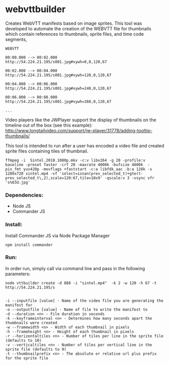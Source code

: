 webvttbuilder
=============

Creates WebVTT manifests based on image sprites. This tool was developed to automate the creation of the WEBVTT file for thumbnails which contain references to thumbnails, sprite files, and time code segments,
    
    WEBVTT

    00:00.000 --> 00:02.000 
    http://54.224.21.195/s001.jpg#xywh=0,0,120,67

    00:02.000 --> 00:04.000
    http://54.224.21.195/s001.jpg#xywh=120,0,120,67
    
    00:04.000 --> 00:06.000
    http://54.224.21.195/s001.jpg#xywh=240,0,120,67
    
    00:06.000 --> 00:08.000
    http://54.224.21.195/s001.jpg#xywh=360,0,120,67
    
    ...

Video players like the JWPlayer support the display of thumbnails on the timeline out of the box (see this example):
http://www.longtailvideo.com/support/jw-player/31778/adding-tooltip-thumbnails/

This tool is intended to run after a user has encoded a video file and created sprite files containing tiles of thumbnail.

    ffmpeg -i  Sintel.2010.1080p.mkv -c:v libx264 -g 20 -profile:v baseline -preset faster -crf 20 -maxrate 4000k -bufsize 4000k  -pix_fmt yuv420p -movflags +faststart -c:a libfdk_aac -b:a 128k -s 1280x720 sintel.mp4 -vf 'select=isnan(prev_selected_t)+gte(t-prev_selected_t\,2),scale=120:67,tile=10x9' -qscale:v 3 -vsync vfr 's%03d.jpg'
    

### Dependencies:
- Node JS
- Commander JS


### Install:
Install Commander JS via Node Package Manager

    npm install commander

### Run:
In order run, simply call via command line and pass in the following parameters:

    node vttbuilder create -d 888 -i "sintel.mp4"  -k 2 -w 120 -h 67 -t http://54.224.21.195/s
    
    
    -i --inputfile [value] - Name of the video file you are generating the manifest for
    -o --outputfile [value] - Name of file to write the manifest to
    -d --duration <n> - File duration in seconds
    -k --keyframeinterval <n> - Determines how many seconds apart the thumbnails were created
    -w --framewidth <n> - Width of each thumbnail in pixels
    -h --frameheight <n> - Height of each thumbnail in pixels
    -r --horizontaltiles <n> - Number of tiles per line in the sprite file (defaults to 10)
    -v --verticaltiles <n> - Number of tiles per vertical line in the sprite file (defaults to 9)
    -t --thumbnailprefix <n> - The absolute or relative url plus prefix for the sprite file
    

